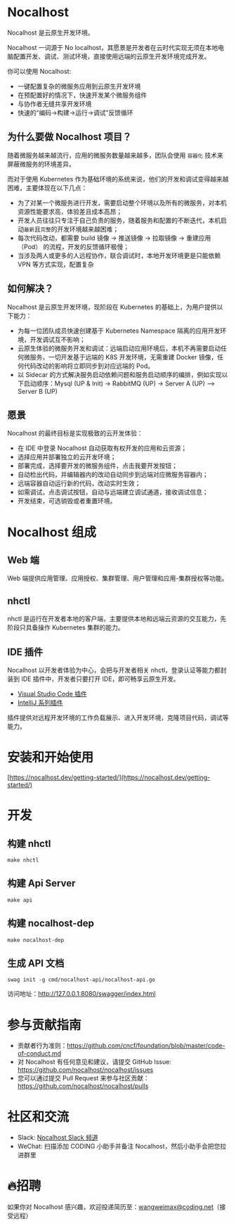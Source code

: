 # Nocalhost

Nocalhost 是云原生开发环境。

Nocalhost 一词源于 No localhost，其愿景是开发者在云时代实现无须在本地电脑配置开发、调试、测试环境，直接使用远端的云原生开发环境完成开发。

你可以使用 Nocalhost:

- 一键配置复杂的微服务应用到云原生开发环境
- 在预配置好的情况下，快速开发某个微服务组件
- 与协作者无缝共享开发环境
- 快速的“编码->构建->运行->调试”反馈循环


## 为什么要做 Nocalhost 项目？
随着微服务越来越流行，应用的微服务数量越来越多，团队会使用 `容器化` 技术来屏蔽微服务的环境差异。

而对于使用 Kubernetes 作为基础环境的系统来说，他们的开发和调试变得越来越困难，主要体现在以下几点：

- 为了对某一个微服务进行开发，需要启动整个环境以及所有的微服务，对本机资源性能要求高，体验差且成本高昂；
- 开发人员往往只专注于自己负责的服务，随着服务和配置的不断迭代，本机启动`最新`且`完整`的开发环境越来越困难；
- 每次代码改动，都需要 build 镜像 -> 推送镜像 -> 拉取镜像 -> 重建应用（Pod） 的流程，开发的反馈循环极慢；
- 当涉及两人或更多的人远程协作，联合调试时，本地开发环境更是只能依赖 VPN 等方式实现，配置复杂

## 如何解决？
Nocalhost 是云原生开发环境，现阶段在 Kubernetes 的基础上，为用户提供以下能力：
* 为每一位团队成员快速创建基于 Kubernetes Namespace 隔离的应用开发环境，开发调试互不影响；
* 云原生体验的微服务开发和调试：远端启动应用环境后，本机不再需要启动任何微服务，一切开发基于远端的 K8S 开发环境，无需重建 Docker 镜像，任何代码改动的影响将立即同步到对应远端的 Pod。
* 以 Sidecar 的方式解决服务启动依赖问题和服务启动顺序的编排，例如实现以下启动顺序：Mysql (UP & Init) -> RabbitMQ (UP) -> Server A (UP) —> Server B (UP)

## 愿景
Nocalhost 的最终目标是实现极致的云开发体验：

* 在 IDE 中登录 Nocalhost 自动获取有权开发的应用和云资源；
* 选择应用并部署独立的云开发环境；
* 部署完成，选择要开发的微服务组件，点击我要开发按钮；
* 自动检出代码，并编辑器内的改动自动同步到远端对应微服务容器内；
* 远端容器自动运行新的代码，改动实时生效；
* 如需调试，点击调试按钮，自动与远端建立调试通道，接收调试信息；
* 开发结束，可选销毁或者重置环境。

# Nocalhost 组成
## Web 端
Web 端提供应用管理、应用授权、集群管理、用户管理和应用-集群授权等功能。

## nhctl
nhctl 是运行在开发者本地的客户端，主要提供本地和远端云资源的交互能力，先阶段只具备操作 Kubernetes 集群的能力。

## IDE 插件

Nocalhost 以开发者体验为中心，会把与开发者相关 nhctl，登录认证等能力都封装到 IDE 插件中，开发者只要打开 IDE，即可畅享云原生开发。

- [Visual Studio Code 插件](https://marketplace.visualstudio.com/items?itemName=nocalhost.nocalhost)
- [IntelliJ 系列插件](https://plugins.jetbrains.com/plugin/16058-nocalhost)

插件提供对远程开发环境的工作负载展示、进入开发环境，克隆项目代码，调试等能力。

# 安装和开始使用

[https://nocalhost.dev/getting-started/](https://nocalhost.dev/getting-started/)

# 开发

## 构建 nhctl

```
make nhctl
```

## 构建 Api Server

```
make api
```

## 构建 nocalhost-dep

```
make nocalhost-dep
```

## 生成 API 文档
```
swag init -g cmd/nocalhost-api/nocalhost-api.go
```
访问地址：http://127.0.0.1:8080/swagger/index.html

# 参与贡献指南

- 贡献者行为准则：https://github.com/cncf/foundation/blob/master/code-of-conduct.md
- 对 Nocalhost 有任何意见和建议，请提交 GitHub Issue: https://github.com/nocalhost/nocalhost/issues
- 您可以通过提交 Pull Request 来参与社区贡献：https://github.com/nocalhost/nocalhost/pulls

# 社区和交流

* Slack: [Nocalhost Slack 频道](https://nocalhost.slack.com/)
* WeChat: 扫描添加 CODING 小助手并备注 Nocalhost，然后小助手会把您拉进群里


# 🔥招聘

如果你对 Nocalhost 感兴趣，欢迎投递简历至：wangweimax@coding.net（接受远程）